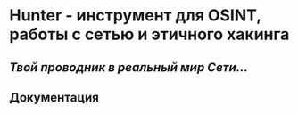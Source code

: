 # Hunter - инструмент для OSINT, работы с сетью и этичного хакинга
***Твой проводник в реальный мир Сети...***
---

## Документация

